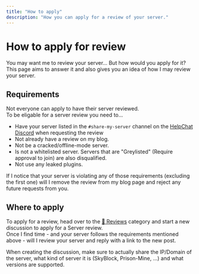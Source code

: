 ```yaml
---
title: "How to apply"
description: "How you can apply for a review of your server."
---
```


# How to apply for review

You may want me to review your server... But how would you apply for it?  
This page aims to answer it and also gives you an idea of how I may review your server.

## Requirements

Not everyone can apply to have their server reviewed.  
To be eligable for a server review you need to...

- Have your server listed in the `#share-my-server` channel on the [HelpChat Discord][helpchat] when requesting the review
- Not already have a review on my blog.
- Not be a cracked/offline-mode server.
- Is not a whitelisted server. Servers that are "Greylisted" (Require approval to join) are also disqualified.
- Not use any leaked plugins.

If I notice that your server is violating any of those requirements (excluding the first one) will I remove the review from my blog page and reject any future requests from you.

## Where to apply

To apply for a review, head over to the [:page_facing_up: Reviews][reviews] category and start a new discussion to apply for a Server review.  
Once I find time - and your server follows the requirements mentioned above - will I review your server and reply with a link to the new post.

When creating the discussion, make sure to actually share the IP/Domain of the server, what kind of server it is (SkyBlock, Prison-Mine, ...) and what versions are supported.

<!-- Reference links -->
[helpchat]: https://discord.gg/helpchat
[reviews]: https://github.com/Andre601/blog/discussions/categories/reviews
